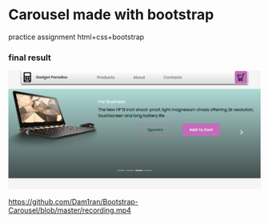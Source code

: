 # Carousel made with bootstrap

practice assignment html+css+bootstrap

   ### final result
   
   <img src="screenshot.png">
   
   https://github.com/Dam1ran/Bootstrap-Carousel/blob/master/recording.mp4
